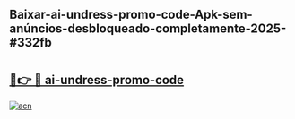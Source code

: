 ## Baixar-ai-undress-promo-code-Apk-sem-anúncios-desbloqueado-completamente-2025-#332fb

# <h2><a href="https://ainizakaria.my?title=ai-undress-promo-code&ref=22M">🔗👉 🔴 ai-undress-promo-code</a></h2>

[![acn](https://github.com/user-attachments/assets/0f9c940e-d8b0-45ae-aac7-cd30a18b3e1c)](https://ainizakaria.my?title=ai-undress-promo-code&ref=22M)

